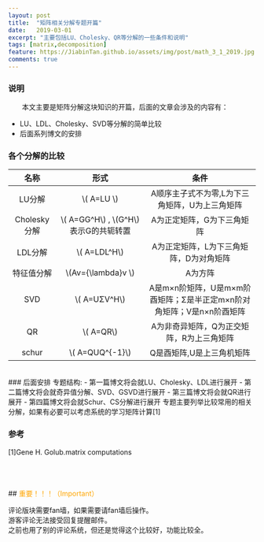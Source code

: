 ```yaml
---
layout: post
title:  "矩阵相关分解专题开篇"
date:   2019-03-01
excerpt: "主要包括LU、Cholesky、QR等分解的一些条件和说明"
tags: [matrix,decomposition]
feature: https://JiabinTan.github.io/assets/img/post/math_3_1_2019.jpg
comments: true
---
```


### 说明

&emsp;&emsp;本文主要是矩阵分解这块知识的开篇，后面的文章会涉及的内容有：<br/>
- LU、LDL、Cholesky、SVD等分解的简单比较 
- 后面系列博文的安排

### 各个分解的比较
 
| 名称  |  形式 | 条件  |
| :------------: | :------------: | :------------: |
| LU分解  |  \\( A=LU \\)  | A顺序主子式不为零,L为下三角矩阵，U为上三角矩阵  |
| Cholesky 分解  | \\( A=GG^H\\) , \\(G^H\\)表示G的共轭转置 |  A为正定矩阵，G为下三角矩阵 |
| LDL分解  | \\( A=LDL^H\\)   |  A为正定矩阵，L为下三角矩阵，D为对角矩阵 |
|  特征值分解 | \\(Av={\lambda}v \\)  | A为方阵  |
|  SVD | \\( A=UΣV^H\\)  | A是m×n阶矩阵，U是m×m阶酉矩阵；Σ是半正定m×n阶对角矩阵；V是n×n阶酉矩阵|
|  QR | \\( A=QR\\)  | A为非奇异矩阵，Q为正交矩阵，R为上三角矩阵  |
|  schur |   \\( A=QUQ^{-1}\\) | Q是酉矩阵,U是上三角机矩阵  |

<br/>
### 后面安排
专题结构:
- 第一篇博文将会就LU、Cholesky、LDL进行展开
- 第二篇博文将会就奇异值分解、SVD、GSVD进行展开
- 第三篇博文将会就QR进行展开
- 第四篇博文将会就Schur、CS分解进行展开
专题主要列举比较常用的相关分解，如果有必要可以考虑系统的学习矩阵计算[1]
<br/>

### 参考

[1]Gene H. Golub.matrix computations


<br/>
<br/>
<br/>
## <label style="color:orange">重要！！！（Important）</label>

评论版块需要fan墙，如果需要请fan墙后操作。<br/>
游客评论无法接受回复提醒邮件。<br/>
之前也用了别的评论系统，但还是觉得这个比较好，功能比较全。<br/>
